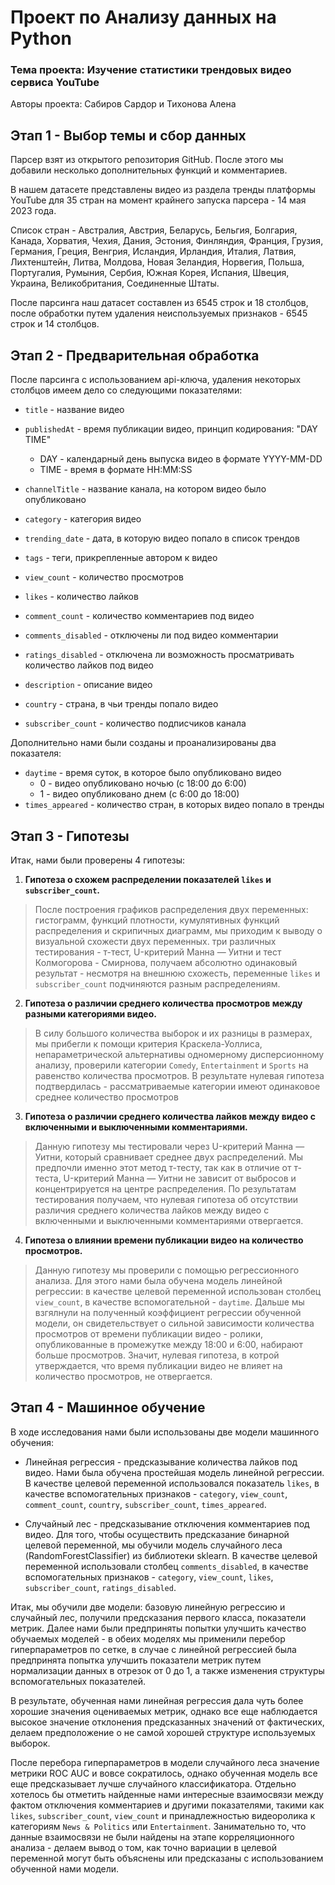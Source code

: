 # Проект по Анализу данных на Python #

### Тема проекта: Изучение статистики трендовых видео сервиса YouTube ###

Авторы проекта: Сабиров Сардор и Тихонова Алена

## Этап 1 - Выбор темы и сбор данных

Парсер взят из открытого репозитория GitHub. После этого мы добавили несколько дополнительных функций и комментариев.

В нашем датасете представлены видео из раздела тренды платформы YouTube для 35 стран на момент крайнего запуска парсера - 14 мая 2023 года.

Список стран - Австралия, Австрия, Беларусь, Бельгия, Болгария, Канада, Хорватия, Чехия, Дания, Эстония, Финляндия, Франция, Грузия, Германия, Греция, Венгрия, Исландия, Ирландия, Италия, Латвия, Лихтенштейн, Литва, Молдова, Новая Зеландия, Норвегия, Польша, Португалия, Румыния, Сербия, Южная Корея, Испания, Швеция, Украина, Великобритания, Соединенные Штаты.

После парсинга наш датасет составлен из 6545 строк и 18 столбцов, после обработки путем удаления неиспользуемых признаков - 6545 строк и 14 столбцов.

## Этап 2 - Предварительная обработка

После парсинга с использованием api-ключа, удаления некоторых столбцов имеем дело со следующими показателями:

*   `title` - название видео
*   `publishedAt` - время публикации видео, принцип кодирования: "DAY TIME"
    *   DAY - календарный день выпуска видео в формате YYYY-MM-DD
    *   TIME - время в формате HH:MM:SS


*   `channelTitle` - название канала, на котором видео было опубликовано
*   `category` - категория видео

*   `trending_date` - дата, в которую видео попало в список трендов

*   `tags` - теги, прикрепленные автором к видео

*   `view_count` - количество просмотров
*   `likes` - количество лайков
*   `comment_count` - количество комментариев под видео
*   `comments_disabled` - отключены ли под видео комментарии
*   `ratings_disabled` - отключена ли возможность просматривать количество лайков под видео
* `description` - описание видео
* `country` - страна, в чьи тренды попало видео
* `subscriber_count` - количество подписчиков канала

Дополнительно нами были созданы и проанализированы два показателя:

* `daytime` - время суток, в которое было опубликовано видео
    *   0 - видео опубликовано ночью (с 18:00 до 6:00)
    *   1 - видео опубликовано днем (с 6:00 до 18:00)
* `times_appeared` - количество стран, в которых видео попало в тренды

## Этап 3 - Гипотезы ##

Итак, нами были проверены 4 гипотезы:

1.   **Гипотеза о схожем распределении показателей `likes` и `subscriber_count`.** 

> После построения графиков распределения двух переменных: гистограмм, функций плотности, кумулятивных функций распределения и скрипичных диаграмм, мы приходим к выводу о визуальной схожести двух переменных. три различных тестирования - т-тест, U-критерий Манна — Уитни и тест Колмогорова - Смирнова, получаем абсолютно одинаковый результат - несмотря на внешнюю схожесть, переменные `likes` и `subscriber_count` подчиняются разным распределениям.

2. **Гипотеза о различии среднего количества просмотров между разными категориями видео.**

> В силу большого количества выборок и их разницы в размерах, мы прибегли к помощи критерия Краскела-Уоллиса, непараметрической альтернативы одномерному дисперсионному анализу, проверили категории `Comedy`, `Entertainment` и `Sports` на равенство количества просмотров. В результате нулевая гипотеза подтвердилась - рассматриваемые категории имеют одинаковое среднее количество просмотров

3. **Гипотеза о различии среднего количества лайков между видео с включенными и выключенными комментариями.** 

> Данную гипотезу мы тестировали через U-критерий Манна — Уитни, который сравнивает среднее двух распределений. Мы предпочли именно этот метод т-тесту, так как в отличие от т-теста, U-критерий Манна — Уитни не зависит от выбросов и концентрируется на центре распределения. По результатам тестирования получаем, что нулевая гипотеза об отсутствии различия среднего количества лайков между видео с включенными и выключенными комментариями отвергается.

4. **Гипотеза о влиянии времени публикации видео на количество просмотров.**

> Данную гипотезу мы проверили с помощью регрессионного анализа. Для этого нами была обучена модель линейной регрессии: в качестве целевой переменной использован столбец `view_count`, в качестве вспомогательной - `daytime`. Дальше мы взгялнули на полученный коэффициент регрессии обученной модели, он свидетельствует о сильной зависимости количества просмотров от времени публикации видео - ролики, опубликованные в промежутке между 18:00 и 6:00, набирают больше просмотров. Значит, нулевая гипотеза, в котрой утверждается, что время публикации видео не влияет на количество просмотров, не отвергается.

## Этап 4 - Машинное обучение ##

В ходе исследования нами были использованы две модели машинного обучения:

* Линейная регрессия - предсказывание количества лайков под видео. Нами была обучена простейшая модель линейной регрессии. В качестве целевой переменной использовался показатель `likes`, в качестве вспомогательных признаков - `category`, `view_count`, `comment_count`, `country`, `subscriber_count`, `times_appeared`.

* Случайный лес - предсказывание отключения комментариев под видео. Для того, чтобы осуществить предсказание бинарной целевой переменной, мы обучили модель случайного леса (RandomForestClassifier) из библиотеки sklearn. В качестве целевой переменной использовали столбец `comments_disabled`, в качестве вспомогательных признаков - `category`, `view_count`, `likes`, `subscriber_count`, `ratings_disabled`.

Итак, мы обучили две модели: базовую линейную регрессию и случайный лес, получили предсказания первого класса, показатели метрик. Далее нами были предприняты попытки улучшить качество обучаемых моделей - в обеих моделях мы применили перебор гиперпараметров по сетке, в случае с линейной регрессией была предпринята попытка улучшить показатели метрик путем нормализации данных в отрезок от 0 до 1, а также изменения структуры вспомогательных показателей. 

В результате, обученная нами линейная регрессия дала чуть более хорошие значения оцениваемых метрик, однако все еще наблюдается высокое значение отклонения предсказанных значений от фактических, делаем предположение о не самой хорошей структуре используемых выборок.

После перебора гиперпараметров в модели случайного леса значение метрики ROC AUC и вовсе сократилось, однако обученная модель все еще предсказывает лучше случайного классификатора. Отдельно хотелось бы отметить найденные нами интересные взаимосвязи между фактом отключения комментариев и другими показателями, такими как `likes`, `subscriber_count`, `view_count` и принадлежностью видеоролика к категориям `News & Politics` или `Entertainment`. Занимательно то, что данные взаимосвязи не были найдены на этапе корреляционного анализа - делаем вывод о том, как точно вариации в целевой переменной могут быть объяснены или предсказаны с использованием обученной нами модели.


